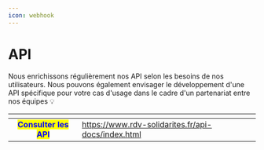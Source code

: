 ```yaml
---
icon: webhook
---
```


# API

Nous enrichissons régulièrement nos API selon les besoins de nos utilisateurs. Nous pouvons également envisager le développement d'une API spécifique pour votre cas d'usage dans le cadre d'un partenariat entre nos équipes 💡

<table data-view="cards"><thead><tr><th align="center"></th><th data-hidden data-card-target data-type="content-ref"></th></tr></thead><tbody><tr><td align="center"><mark style="color:blue;"><strong>Consulter les API</strong></mark></td><td><a href="https://www.rdv-solidarites.fr/api-docs/index.html">https://www.rdv-solidarites.fr/api-docs/index.html</a></td></tr></tbody></table>
